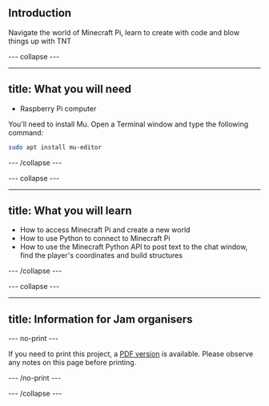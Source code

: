 ## Introduction

Navigate the world of Minecraft Pi, learn to create with code and blow things up with TNT

--- collapse ---

---
title: What you will need
---

- Raspberry Pi computer

You'll need to install Mu. Open a Terminal window and type the following command:

```bash
sudo apt install mu-editor
```

--- /collapse ---

--- collapse ---

---
title: What you will learn
---

- How to access Minecraft Pi and create a new world
- How to use Python to connect to Minecraft Pi
- How to use the Minecraft Python API to post text to the chat window, find the player's coordinates and build structures

--- /collapse ---

--- collapse ---

---
title: Information for Jam organisers
---

--- no-print ---

If you need to print this project, a [PDF version](https://github.com/raspberrypilearning/jam-worksheets/raw/master/pdf/Minecraft-TNT.pdf) is available. Please observe any notes on this page before printing.

--- /no-print ---

--- /collapse ---
